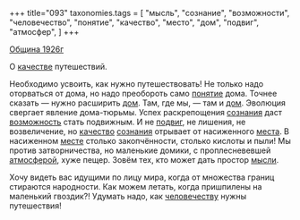 +++
title="093"
taxonomies.tags = [
 "мысль",
 "сознание",
 "возможности",
 "человечество",
 "понятие",
 "качество",
 "место",
 "дом",
 "подвиг",
 "атмосфер",
]
+++

[Община 1926г](/agni/1926)

О [качестве](/tags/[качество](/tags/качество)) путешествий.    

Необходимо усвоить, как нужно путешествовать! Не только надо оторваться от дома, но надо преобороть само [понятие](/tags/понятие) дома. Точнее сказать — нужно расширить [дом](/tags/дом). Там, где мы, — там и [дом](/tags/дом). Эволюция свергает явление дома-тюрьмы. Успех раскрепощения [сознания](/tags/сознание) даст [возможность](/tags/возможности) стать подвижным. И не [подвиг](/tags/подвиг), не лишения, не возвеличение, но [качество](/tags/качество) [сознания](/tags/сознание) отрывает от насиженного [места](/tags/место). В насиженном [месте](/tags/место) столько закопчённости, столько кислоты и пыли! Мы против затворничества, но маленькие домики, с проплесневевшей [атмосферой](/tags/атмосфер), хуже пещер. Зовём тех, кто может дать простор [мысли](/tags/мысль).   

Хочу видеть вас идущими по лицу мира, когда от множества границ стираются народности. Как можем летать, когда пришпилены на маленький гвоздик?! Удумать надо, как [человечеству](/tags/человечество) нужны путешествия!   

